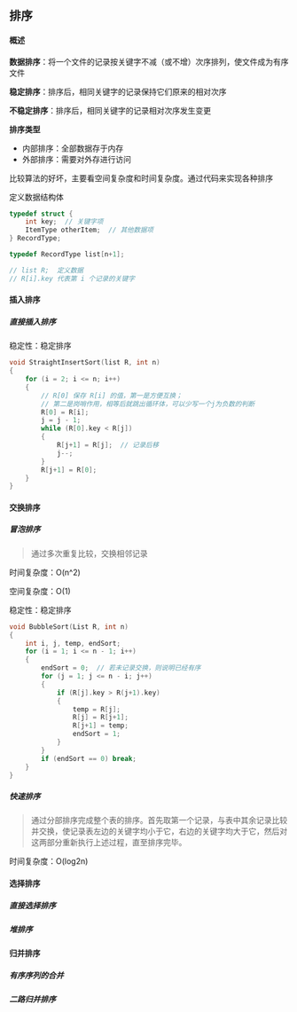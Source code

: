 ## 排序

#### 概述

**数据排序**：将一个文件的记录按关键字不减（或不增）次序排列，使文件成为有序文件

**稳定排序**：排序后，相同关键字的记录保持它们原来的相对次序

**不稳定排序**：排序后，相同关键字的记录相对次序发生变更



**排序类型**

- 内部排序：全部数据存于内存
- 外部排序：需要对外存进行访问





比较算法的好坏，主要看空间复杂度和时间复杂度。通过代码来实现各种排序

定义数据结构体

```c
typedef struct {
    int key;  // 关键字项
    ItemType otherItem;  // 其他数据项
} RecordType;

typedef RecordType list[n+1];

// list R;  定义数据
// R[i].key 代表第 i 个记录的关键字 
```



#### 插入排序

##### 直接插入排序

稳定性：稳定排序

```c
void StraightInsertSort(list R, int n)
{	
    for (i = 2; i <= n; i++)
    {
        // R[0] 保存 R[i] 的值，第一是方便互换；
        // 第二是岗哨作用，相等后就跳出循环体，可以少写一个j为负数的判断
        R[0] = R[i];  
        j = j - 1;
        while (R[0].key < R[j])
        {
            R[j+1] = R[j];  // 记录后移
            j--;
        }
        R[j+1] = R[0];
    }
}
```



#### 交换排序

##### 冒泡排序

> 通过多次重复比较，交换相邻记录 

时间复杂度：O(n^2)

空间复杂度：O(1)

稳定性：稳定排序

```c
void BubbleSort(List R, int n)
{
    int i, j, temp, endSort;
    for (i = 1; i <= n - 1; i++)
    {
        endSort = 0;  // 若未记录交换，则说明已经有序
        for (j = 1; j <= n - i; j++)
        {
            if (R[j].key > R(j+1).key)
            {
                temp = R[j];
                R[j] = R[j+1];
                R[j+1] = temp;
                endSort = 1;
            }
        }
        if (endSort == 0) break;
    }
}
```



##### 快速排序

> 通过分部排序完成整个表的排序。首先取第一个记录，与表中其余记录比较并交换，使记录表左边的关键字均小于它，右边的关键字均大于它，然后对这两部分重新执行上述过程，直至排序完毕。

时间复杂度：O(log2n)



#### 选择排序

##### 直接选择排序





##### 堆排序





#### 归并排序

##### 有序序列的合并



##### 二路归并排序



